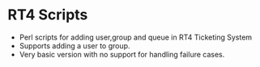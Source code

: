 RT4 Scripts
===========

* Perl scripts for adding user,group and queue in RT4 Ticketing System
* Supports adding a user to group. 
* Very basic version with no support for handling failure cases.

